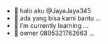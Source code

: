 - 👋 halo aku  @JayaJaya345
- 👀 ada yang bisa kami bantu ...
- 🌱 I’m currently learning ...
- 💞️ owner 0895321762663 ...
<!---
JayaJaya345/JayaJaya345 is a ✨ special ✨ repository because its `README.md` (this file) appears on your GitHub profile.
You can click the Preview link to take a look at your changes.
--->
